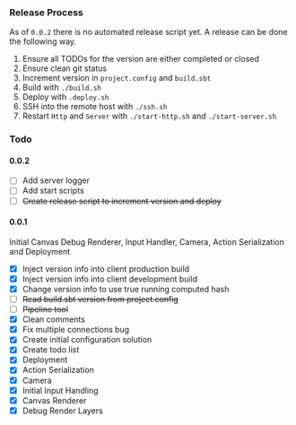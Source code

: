 
### Release Process

As of `0.0.2` there is no automated release script yet. A release can be done the following way.

 1. Ensure all TODOs for the version are either completed or closed
 2. Ensure clean git status
 3. Increment version in `project.config` and `build.sbt`
 4. Build with `./build.sh`
 5. Deploy with `.deploy.sh`
 6. SSH into the remote host with `./ssh.sh`
 7. Restart `Http` and `Server` with `./start-http.sh` and `./start-server.sh`

### Todo

#### 0.0.2

- [ ] Add server logger
- [ ] Add start scripts
- [ ] ~~Create release script to increment version and deploy~~

#### 0.0.1

Initial Canvas Debug Renderer, Input Handler, Camera, Action Serialization and Deployment

- [x] Inject version info into client production build
- [x] Inject version info into client development build
- [x] Change version info to use true running computed hash
- [ ] ~~Read build.sbt version from project.config~~
- [ ] ~~Pipeline tool~~
- [x] Clean comments
- [x] Fix multiple connections bug
- [x] Create initial configuration solution
- [x] Create todo list
- [x] Deployment
- [x] Action Serialization
- [x] Camera
- [x] Initial Input Handling
- [x] Canvas Renderer
- [x] Debug Render Layers
